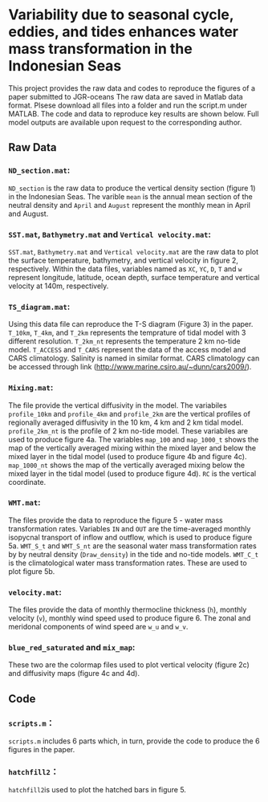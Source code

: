 # Variability due to seasonal cycle, eddies, and tides enhances water mass transformation in the Indonesian Seas
This project provides the raw data and codes to reproduce the figures of a paper submitted to JGR-oceans
The raw data are saved in Matlab data format. Plsese download all files into a folder and run the script.m under MATLAB. The code and data to reproduce key results are shown below. Full model outputs are available upon request to the corresponding author.

## Raw Data

### `ND_section.mat`:
 
`ND_section` is the raw data to produce the vertical density section (figure 1) in the Indonesian Seas. The varible `mean` is the annual mean section of the neutral density and `April` and `August` represent the monthly mean in April and August. 

### `SST.mat`, `Bathymetry.mat` and `Vertical velocity.mat`:
 
`SST.mat`, `Bathymetry.mat` and `Vertical velocity.mat` are the raw data to plot the surface temperature, bathymetry, and vertical velocity in figure 2, respectively. Within the data files, variables named as `XC`, `YC`, `D`, `T` and `w` represent longitude, latitude, ocean depth, surface temperature and vertical velocity at 140m, respectively. 

### `TS_diagram.mat`:

Using this data file can reproduce the T-S diagram (Figure 3) in the paper. `T_10km`, `T_4km`, and `T_2km` represents the temprature of tidal model with 3 different resolution. `T_2km_nt` represents the temperature 2 km no-tide model. `T_ACCESS` and `T_CARS` represent the data of the access model and CARS climatology. Salinity is named in similar format.
CARS climatology can be accessed through link (http://www.marine.csiro.au/~dunn/cars2009/).

### `Mixing.mat`:

The file provide the vertical diffusivity in the model. The variabiles `profile_10km` and `profile_4km` and `profile_2km` are the vertical profiles of regionally averaged diffusivity in the 10 km, 4 km and 2 km tidal model. `profile_2km_nt` is the profile of 2 km no-tide model. These variabiles are used to produce figure 4a. The variables `map_100` and `map_1000_t` shows the map of the vertically averaged mixing within the mixed layer and below the mixed layer in the tidal model (used to produce figure 4b and figure 4c). `map_1000_nt` shows the map of the vertically averaged mixing below the mixed layer in the tidal model (used to produce figure 4d). `RC` is the vertical coordinate.

### `WMT.mat`:

The files provide the data to reproduce the figure 5 - water mass transformation rates. Variables `IN` and `OUT` are the time-averaged monthly isopycnal transport of inflow and outflow, which is used to produce figure 5a. `WMT_S_t` and `WMT_S_nt` are the seasonal water mass transformation rates by by neutral density (`Draw_density`) in the tide and no-tide models. `WMT_C_t` is the climatological water mass transformation rates. These are used to plot figure 5b.

### `velocity.mat`:

The files provide the data of monthly thermocline thickness (`h`), monthly velocity (`v`), monthly wind speed used to produce figure 6. The zonal and meridonal components of wind speed are `w_u` and `w_v`.

### `blue_red_saturated` and `mix_map`:

These two are the colormap files used to plot vertical velocity (figure 2c) and diffusivity maps (figure 4c and 4d).

## Code

### `scripts.m`：

`scripts.m` includes 6 parts which, in turn, provide the code to produce the 6 figures in the paper.
### `hatchfill2`：
`hatchfill2`is used to plot the hatched bars in figure 5.
